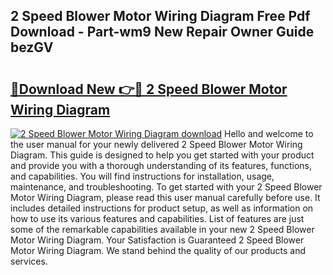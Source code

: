 ## 2 Speed Blower Motor Wiring Diagram Free Pdf Download - Part-wm9 New Repair Owner Guide bezGV

# <h2><a href="http://dfp3giq.blite.top/?on=2+Speed+Blower+Motor+Wiring+Diagram">🔗Download New 👉🔴 2 Speed Blower Motor Wiring Diagram</a></h2>

[![2 Speed Blower Motor Wiring Diagram download](https://i.imgur.com/lujVjoI.png)](http://dfp3giq.blite.top/?on=2+Speed+Blower+Motor+Wiring+Diagram)
Hello and welcome to the user manual for your newly delivered 2 Speed Blower Motor Wiring Diagram. This guide is designed to help you get started with your product and provide you with a thorough understanding of its features, functions, and capabilities. You will find instructions for installation, usage, maintenance, and troubleshooting. To get started with your 2 Speed Blower Motor Wiring Diagram, please read this user manual carefully before use. It includes detailed instructions for product setup, as well as information on how to use its various features and capabilities. List of features are just some of the remarkable capabilities available in your new 2 Speed Blower Motor Wiring Diagram. Your Satisfaction is Guaranteed 2 Speed Blower Motor Wiring Diagram. We stand behind the quality of our products and services.
